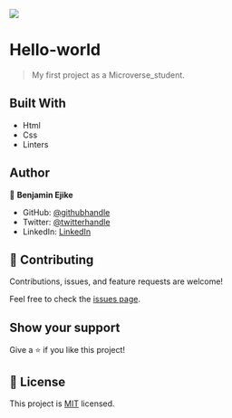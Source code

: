 ![](https://img.shields.io/badge/Microverse-blueviolet)

# Hello-world

> My first project as a Microverse_student.


## Built With

- Html
- Css
- Linters


## Author

👤 **Benjamin Ejike**

- GitHub: [@githubhandle](https://github.com/githubhandle)
- Twitter: [@twitterhandle](https://twitter.com/twitterhandle)
- LinkedIn: [LinkedIn](https://linkedin.com/in/linkedinhandle)


## 🤝 Contributing

Contributions, issues, and feature requests are welcome!

Feel free to check the [issues page](../../issues/).

## Show your support

Give a ⭐️ if you like this project!


## 📝 License

This project is [MIT](./MIT.md) licensed.
